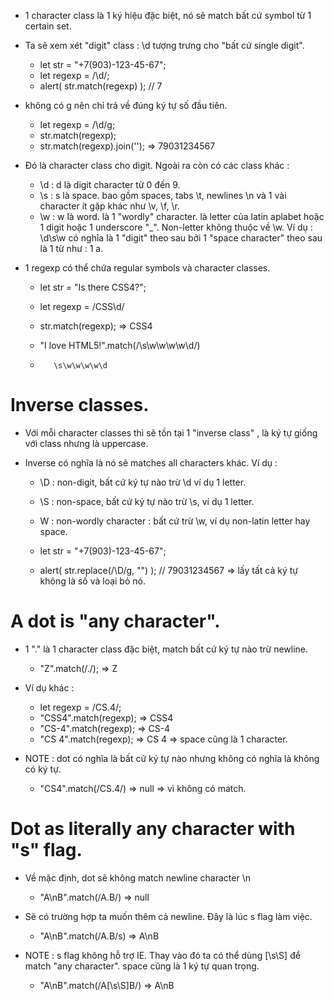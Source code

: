 - 1 character class là 1 ký hiệu đặc biệt, nó sẽ match bất cứ symbol từ 1 certain set.
- Ta sẽ xem xét "digit" class : \d tượng trưng cho "bất cứ single digit".

    + let str = "+7(903)-123-45-67";
    + let regexp = /\d/;
    + alert( str.match(regexp) ); // 7

- không có g nên chỉ trả về đúng ký tự số đầu tiên.

    + let regexp = /\d/g;
    + str.match(regexp);
    + str.match(regexp).join(''); => 79031234567

- Đó là character class cho digit. Ngoài ra còn có các class khác :

    + \d : d là digit character từ 0 đến 9.
    + \s : s là space. bao gồm spaces, tabs \t, newlines \n và 1 vài character ít gặp khác như \v, \f, \r.
    + \w : w là word. là 1 "wordly" character. là letter của latin aplabet hoặc 1 digit hoặc 1 underscore "_". Non-letter không thuộc về \w. Ví dụ : \d\s\w có nghĩa là 1 "digit" theo sau bởi 1 "space character" theo sau là 1 từ như : 1 a.

- 1 regexp có thể chứa regular symbols và character classes.

    + let str = "Is there CSS4?";
    + let regexp = /CSS\d/
    + str.match(regexp); => CSS4

    + "I love HTML5!".match(/\s\w\w\w\w\d/)
    +        \s\w\w\w\w\d


# Inverse classes.
- Với mỗi character classes thì sẽ tồn tại 1 "inverse class" , là ký tự giống với class nhưng là uppercase.
- Inverse có nghĩa là nó sẽ matches all characters khác. Ví dụ :

    + \D : non-digit, bất cứ ký tự nào trừ \d ví dụ 1 letter.
    + \S : non-space, bất cứ ký tự nào trừ \s, ví dụ 1 letter.
    + W : non-wordly character : bất cứ trừ \w, ví dụ non-latin letter hay space.

    + let str = "+7(903)-123-45-67";
    + alert( str.replace(/\D/g, "") ); // 79031234567 => lấy tất cả ký tự không là số và loại bỏ nó.


# A dot is "any character".
- 1 "." là 1 character class đặc biệt, match bất cứ ký tự nào trừ newline.

    + "Z".match(/./); => Z

- Ví dụ khác :

    + let regexp = /CS.4/;
    + "CSS4".match(regexp); => CSS4
    + "CS-4".match(regexp); => CS-4
    + "CS 4".match(regexp); => CS 4 => space cũng là 1 character.

- NOTE : dot có nghĩa là bất cứ ký tự nào nhưng không có nghĩa là không có ký tự.

    + "CS4".match(/CS.4/) => null => vì không có match.

# Dot as literally any character with "s" flag.
- Về mặc định, dot sẽ không match newline character \n

    + "A\nB".match(/A.B/) => null

- Sẽ có trường hợp ta muốn thêm cả newline. Đây là lúc s flag làm việc.

    + "A\nB".match(/A.B/s) => A\nB

- NOTE : s flag không hỗ trợ IE. Thay vào đó ta có thể dùng [\s\S] để match "any character". space cũng là 1 ký tự quan trọng.

    + "A\nB".match(/A[\s\S]B/) => A\nB